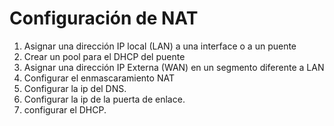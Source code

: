 # Configuración de NAT

1. Asignar una dirección IP local (LAN) a una interface o a un puente
2. Crear un pool para el DHCP del puente
3. Asignar una dirección IP Externa (WAN) en un segmento diferente a LAN
4. Configurar el enmascaramiento NAT
5. Configurar la ip del DNS.
6. Configurar la ip de la puerta de enlace.
7. configurar el DHCP.
